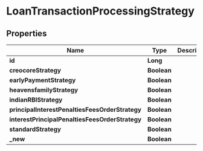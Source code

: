 

# LoanTransactionProcessingStrategy

## Properties

Name | Type | Description | Notes
------------ | ------------- | ------------- | -------------
**id** | **Long** |  |  [optional]
**creocoreStrategy** | **Boolean** |  |  [optional]
**earlyPaymentStrategy** | **Boolean** |  |  [optional]
**heavensfamilyStrategy** | **Boolean** |  |  [optional]
**indianRBIStrategy** | **Boolean** |  |  [optional]
**principalInterestPenaltiesFeesOrderStrategy** | **Boolean** |  |  [optional]
**interestPrincipalPenaltiesFeesOrderStrategy** | **Boolean** |  |  [optional]
**standardStrategy** | **Boolean** |  |  [optional]
**_new** | **Boolean** |  |  [optional]



